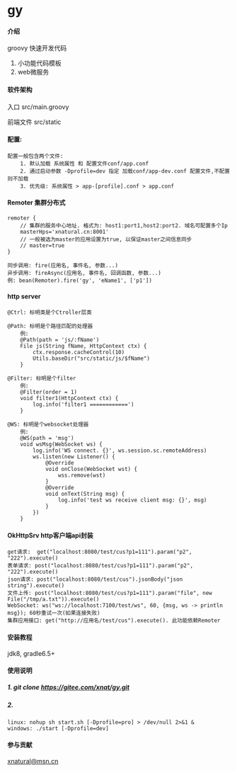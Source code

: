 # gy

#### 介绍
groovy 快速开发代码
1. 小功能代码模板
2. web微服务

#### 软件架构
入口 src/main.groovy

前端文件 src/static

#### 配置:
    配置一般包含两个文件:
        1. 默认加载 系统属性 和 配置文件conf/app.conf
        2. 通过启动参数 -Dprofile=dev 指定 加载conf/app-dev.conf 配置文件,不配置则不加载
        3. 优先级: 系统属性 > app-[profile].conf > app.conf


#### Remoter 集群分布式
```
remoter {
    // 集群的服务中心地址. 格式为: host1:port1,host2:port2. 域名可配置多个Ip
    masterHps='xnatural.cn:8001'
    // 一般被选为master的应用设置为true, 以保证master之间信息同步
    // master=true
}
```
    同步调用: fire(应用名, 事件名, 参数...)
    异步调用: fireAsync(应用名, 事件名, 回调函数, 参数...)
    例: bean(Remoter).fire('gy', 'eName1', ['p1'])
    
#### http server
    @Ctrl: 标明类是个Ctroller层类
    
    @Path: 标明是个路径匹配的处理器
        例:
        @Path(path = 'js/:fName')
        File js(String fName, HttpContext ctx) {
            ctx.response.cacheControl(10)
            Utils.baseDir("src/static/js/$fName")
        }
    
    @Filter: 标明是个filter
        例:
        @Filter(order = 1)
        void filter1(HttpContext ctx) {
            log.info('filter1 ============')
        }

    @WS: 标明是个websocket处理器
        例:
        @WS(path = 'msg')
        void wsMsg(WebSocket ws) {
            log.info('WS connect. {}', ws.session.sc.remoteAddress)
            ws.listen(new Listener() {
                @Override
                void onClose(WebSocket wst) {
                    wss.remove(wst)
                }
                @Override
                void onText(String msg) {
                    log.info('test ws receive client msg: {}', msg)
                }
            })
        }

#### OkHttpSrv http客户端api封装
    get请求:  get("localhost:8080/test/cus?p1=111").param("p2", "222").execute()
    表单请求: post("localhost:8080/test/cus?p1=111").param("p2", "222").execute()
    json请求: post("localhost:8080/test/cus").jsonBody("json string").execute()
    文件上传: post("localhost:8080/test/cus?p1=111").param("file", new File("/tmp/a.txt")).execute()
    WebSocket: ws("ws://localhost:7100/test/ws", 60, {msg, ws -> println msg}); 60秒重试一次(如果连接失败) 
    集群应用接口: get("http://应用名/test/cus").execute(). 此功能依赖Remoter


#### 安装教程

jdk8, gradle6.5+

#### 使用说明

##### 1. git clone https://gitee.com/xnat/gy.git
##### 2. 
    linux: nohup sh start.sh [-Dprofile=pro] > /dev/null 2>&1 &
    windows: ./start [-Dprofile=dev]


#### 参与贡献
xnatural@msn.cn